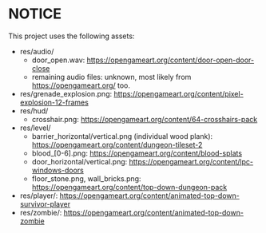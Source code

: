 # NOTICE

This project uses the following assets:

- res/audio/
  - door_open.wav: https://opengameart.org/content/door-open-door-close
  - remaining audio files: unknown, most likely from https://opengameart.org/ too.
- res/grenade_explosion.png: https://opengameart.org/content/pixel-explosion-12-frames
- res/hud/
  - crosshair.png: https://opengameart.org/content/64-crosshairs-pack
- res/level/
  - barrier_horizontal/vertical.png (individual wood plank): https://opengameart.org/content/dungeon-tileset-2
  - blood_\[0-6\].png: https://opengameart.org/content/blood-splats
  - door_horizontal/vertical.png: https://opengameart.org/content/lpc-windows-doors
  - floor_stone.png, wall_bricks.png: https://opengameart.org/content/top-down-dungeon-pack
- res/player/: https://opengameart.org/content/animated-top-down-survivor-player
- res/zombie/: https://opengameart.org/content/animated-top-down-zombie